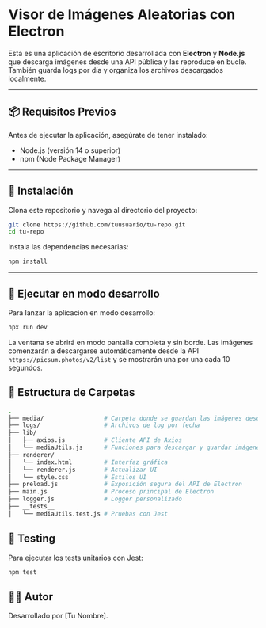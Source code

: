 # Visor de Imágenes Aleatorias con Electron

Esta es una aplicación de escritorio desarrollada con **Electron** y **Node.js** que descarga imágenes desde una API pública y las reproduce en bucle. También guarda logs por día y organiza los archivos descargados localmente.

---

## 📦 Requisitos Previos

Antes de ejecutar la aplicación, asegúrate de tener instalado:

- Node.js (versión 14 o superior)
- npm (Node Package Manager)

---

## 🚀 Instalación

Clona este repositorio y navega al directorio del proyecto:

```bash
git clone https://github.com/tuusuario/tu-repo.git
cd tu-repo
```

Instala las dependencias necesarias:

```bash
npm install
```

---

## 🧪 Ejecutar en modo desarrollo

Para lanzar la aplicación en modo desarrollo:

```bash
npx run dev
```

La ventana se abrirá en modo pantalla completa y sin borde. Las imágenes comenzarán a descargarse automáticamente desde la API `https://picsum.photos/v2/list` y se mostrarán una por una cada 10 segundos.

## 📂 Estructura de Carpetas

```bash
.
├── media/                 # Carpeta donde se guardan las imágenes descargadas
├── logs/                  # Archivos de log por fecha
├── lib/
│   ├── axios.js           # Cliente API de Axios
│   └── mediaUtils.js      # Funciones para descargar y guardar imágenes
├── renderer/
│   └── index.html         # Interfaz gráfica
│   └── renderer.js        # Actualizar UI
│   └── style.css          # Estilos UI
├── preload.js             # Exposición segura del API de Electron
├── main.js                # Proceso principal de Electron
├── logger.js              # Logger personalizado
├── __tests__
│   └── mediaUtils.test.js # Pruebas con Jest
```

## 🧪 Testing

Para ejecutar los tests unitarios con Jest:

```bash
npm test
```

## 👨‍💻 Autor

Desarrollado por [Tu Nombre].
